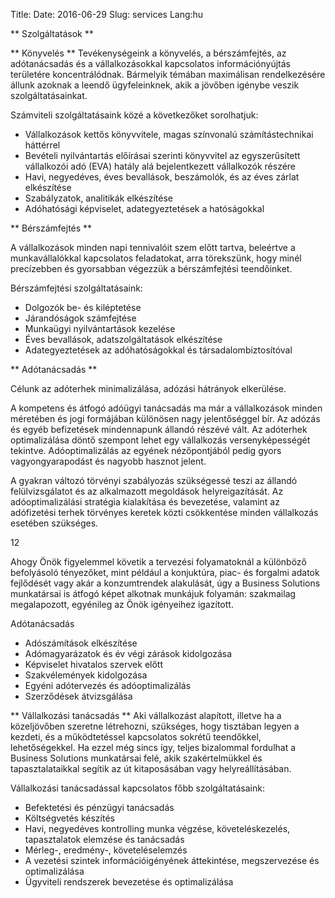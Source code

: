 Title:
Date: 2016-06-29
Slug: services
Lang:hu

** Szolgáltatások **

** Könyvelés **
Tevékenységeink a könyvelés, a bérszámfejtés, az adótanácsadás és a vállalkozásokkal kapcsolatos információnyújtás területére koncentrálódnak. Bármelyik témában maximálisan rendelkezésére állunk azoknak a leendő ügyfeleinknek, akik a jövőben igénybe veszik szolgáltatásainkat.

Számviteli szolgáltatásaink közé a következőket sorolhatjuk:

- Vállalkozások kettős könyvvitele, magas színvonalú számítástechnikai háttérrel
- Bevételi nyilvántartás előírásai szerinti könyvvitel az egyszerűsített vállalkozói adó (EVA) hatály alá bejelentkezett vállalkozók részére
- Havi, negyedéves, éves bevallások, beszámolók, és az éves zárlat elkészítése
- Szabályzatok, analitikák elkészítése
- Adóhatósági képviselet, adategyeztetések a hatóságokkal
 
** Bérszámfejtés **

A vállalkozások minden napi tennivalóit szem előtt tartva, beleértve a munkavállalókkal kapcsolatos feladatokat, arra törekszünk, hogy minél precízebben és gyorsabban végezzük a bérszámfejtési teendőinket.

Bérszámfejtési szolgáltatásaink:

- Dolgozók be- és kiléptetése
- Járandóságok számfejtése
- Munkaügyi nyilvántartások kezelése
- Éves bevallások, adatszolgáltatások elkészítése
- Adategyeztetések az adóhatóságokkal és társadalombiztosítóval

** Adótanácsadás **

Célunk az adóterhek minimalizálása, adózási hátrányok elkerülése.

A kompetens és átfogó adóügyi tanácsadás ma már a vállalkozások minden méretében és jogi formájában különösen nagy jelentőséggel bír. Az adózás és egyéb befizetések mindennapunk állandó részévé vált. Az adóterhek optimalizálása döntő szempont lehet egy vállalkozás versenyképességét tekintve. Adóoptimalizálás az egyének nézőpontjából pedig gyors vagyongyarapodást és nagyobb hasznot jelent.

A gyakran változó törvényi szabályozás szükségessé teszi az állandó felülvizsgálatot és az alkalmazott megoldások helyreigazítását. Az adóoptimalizálási stratégia kialakítása és bevezetése, valamint az adófizetési terhek törvényes keretek közti csökkentése minden vállalkozás esetében szükséges.

12

Ahogy Önök figyelemmel követik a tervezési folyamatoknál a különböző befolyásoló tényezőket, mint például a konjuktúra, piac- és forgalmi adatok fejlődését vagy akár a konzumtrendek alakulását, úgy a Business Solutions munkatársai is átfogó képet alkotnak munkájuk folyamán: szakmailag megalapozott, egyénileg az Önök igényeihez igazított.

Adótanácsadás

- Adószámítások elkészítése
- Adómagyarázatok és év végi zárások kidolgozása
- Képviselet hivatalos szervek előtt
- Szakvélemények kidolgozása
- Egyéni adótervezés és adóoptimalizálás
- Szerződések átvizsgálása


** Vállalkozási tanácsadás **
Aki vállalkozást alapított, illetve ha a közeljövőben szeretne létrehozni, szükséges, hogy tisztában legyen a kezdeti, és a működtetéssel kapcsolatos sokrétű teendőkkel, lehetőségekkel. Ha ezzel még sincs így, teljes bizalommal fordulhat a Business Solutions munkatársai felé, akik szakértelmükkel és tapasztalataikkal segítik az út kitaposásában vagy helyreállításában.

Vállalkozási tanácsadással kapcsolatos főbb szolgáltatásaink:



- Befektetési és pénzügyi tanácsadás
- Költségvetés készítés
- Havi, negyedéves kontrolling munka végzése, követeléskezelés, tapasztalatok elemzése és tanácsadás
- Mérleg-, eredmény-, követeléselemzés
- A vezetési szintek információigényének áttekintése, megszervezése és optimalizálása
- Ügyviteli rendszerek bevezetése és optimalizálása
